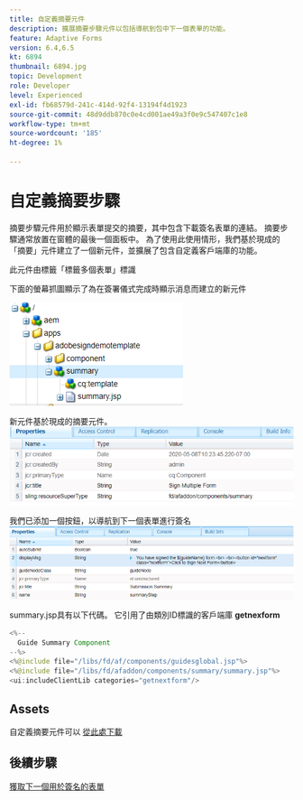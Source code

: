 ```yaml
---
title: 自定義摘要元件
description: 擴展摘要步驟元件以包括導航到包中下一個表單的功能。
feature: Adaptive Forms
version: 6.4,6.5
kt: 6894
thumbnail: 6894.jpg
topic: Development
role: Developer
level: Experienced
exl-id: fb68579d-241c-414d-92f4-13194f4d1923
source-git-commit: 48d9ddb870c0e4cd001ae49a3f0e9c547407c1e8
workflow-type: tm+mt
source-wordcount: '185'
ht-degree: 1%

---
```


# 自定義摘要步驟

摘要步驟元件用於顯示表單提交的摘要，其中包含下載簽名表單的連結。 摘要步驟通常放置在窗體的最後一個面板中。
為了使用此使用情形，我們基於現成的「摘要」元件建立了一個新元件，並擴展了包含自定義客戶端庫的功能。

此元件由標籤「標籤多個表單」標識

下面的螢幕抓圖顯示了為在簽署儀式完成時顯示消息而建立的新元件

![摘要元件](assets/summary.PNG)

新元件基於現成的摘要元件。
![元件](assets/componentprop.PNG)

我們已添加一個按鈕，以導航到下一個表單進行簽名
![模板代碼](assets/template-code.PNG)

summary.jsp具有以下代碼。 它引用了由類別ID標識的客戶端庫 **getnexform**

```java
<%--
  Guide Summary Component
--%>
<%@include file="/libs/fd/af/components/guidesglobal.jsp"%>
<%@include file="/libs/fd/afaddon/components/summary/summary.jsp"%>
<ui:includeClientLib categories="getnextform"/>
```

## Assets

自定義摘要元件可以 [從此處下載](assets/custom-summary-step.zip)

## 後續步驟

[獲取下一個用於簽名的表單](./create-client-lib.md)
